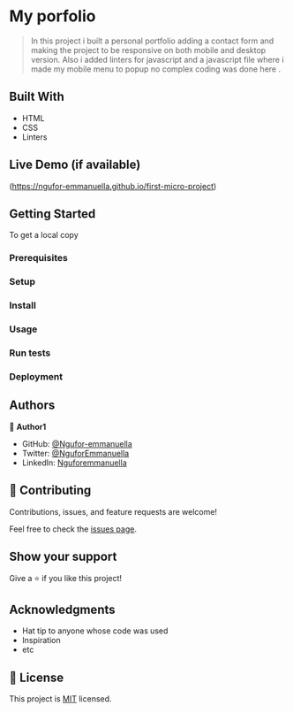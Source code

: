 # My porfolio
> In this project i built a personal portfolio adding a contact form and making the project to
be responsive on both mobile and desktop version. Also i added linters for javascript and a javascript file 
where i made my mobile menu to popup no complex coding was done here .
## Built With

- HTML
- CSS
- Linters

## Live Demo (if available)
(https://ngufor-emmanuella.github.io/first-micro-project)

## Getting Started
To get a local copy

### Prerequisites

### Setup

### Install

### Usage

### Run tests

### Deployment


## Authors

👤 **Author1**

- GitHub: [@Ngufor-emmanuella](https://github.com/Ngufor-emmanuella)
- Twitter: [@NguforEmmanuella](https://twitter.com/NguforEmmanuella)
- LinkedIn: [Nguforemmanuella](https://linkedin.com/in/Nguforemmanuella)


## 🤝 Contributing

Contributions, issues, and feature requests are welcome!

Feel free to check the [issues page](../../issues/).

## Show your support

Give a ⭐️ if you like this project!

## Acknowledgments

- Hat tip to anyone whose code was used
- Inspiration
- etc

## 📝 License

This project is [MIT](./MIT.md) licensed.